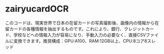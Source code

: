 # zairyucardOCR
このコードは、現実世界で日本の在留カードの写真撮影後、画像内の情報から在留カードの各種情報を抽出するものです。これにより、銀行、クレジットカード、学校などへの情報入力が容易になり、手動入力の必要なく、直接CSVファイルに変換できます。推奨構成：GPU:A100、RAM:12GB以上、CPU:8コア8スレッド
